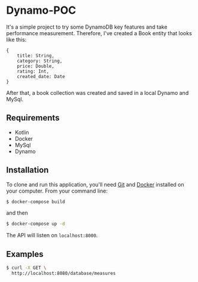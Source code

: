 # Dynamo-POC

It's a simple project to try some DynamoDB key features and take performance measurement. Therefore, I've created a Book entity that looks like this:
```
{
    title: String,
    category: String,
    price: Double,
    rating: Int,
    created_date: Date    
}
```
After that, a book collection was created and saved in a local Dynamo and MySql.

## Requirements
- Kotlin
- Docker
- MySql
- Dynamo

## Installation
To clone and run this application, you'll need [Git](https://git-scm.com) and [Docker](https://www.docker.com/get-started) installed on your computer. From your command line:
 ```bash
$ docker-compose build 
 ```
and then
 ```bash
$ docker-compose up -d
 ```
The API will listen on `localhost:8000`.

## Examples
```bash
$ curl -X GET \
  http://localhost:8080/database/measures
```